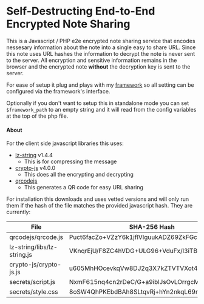 # Self-Destructing End-to-End Encrypted Note Sharing #
This is a Javascript / PHP e2e encrypted note sharing service that encodes nessesary information about the note into a single easy to share URL.
Since this note uses URL hashes the information to decrypt the note is never sent to the server.
All encryption and sensitive information remains in the browser and the encrypted note __without__ the decryption key is sent to the server.

For ease of setup it plug and plays with my [framework](https://github.com/Sodium-Hydrogen/PHP-Framework) so all setting can be configured via the framework's interface.

Optionally if you don't want to setup this in standalone mode you can set `$framework_path` to an empty string and it will read from the config variables at the top of the php file.

#### About ####
For the client side javascript libraries this uses:
* [lz-string](https://github.com/pieroxy/lz-string) v1.4.4
  * This is for compressing the message
* [crypto-js](https://github.com/brix/crypto-js) v4.0.0
  * This does all the encrypting and decrypting
* [qrcodejs](https://github.com/davidshimjs/qrcodejs)
  * This generates a QR code for easy URL sharing

For installation this downloads and uses vetted versions and will only run them if the hash of the file matches the provided javascript hash. They are currently:

| File | SHA-256 Hash |
| ---- | ------------ |
| qrcodejs/qrcode.js | 		Puct6facZo+VZzY6k1jflVlguukADZ69ZkFGcPiOhzU= |
| lz-string/libs/lz-string.js | VKnqrEjU/F8ZC4hVDG+ULG96+VduFx/l3iTBag26gsM= |
| crypto-js/crypto-js.js | 	u605MhHOcevkqVw8DJ2q3X7kZTVTVXot4PjxIucLiMM= |
| secrets/script.js | 		NxmF615nq4cn2rDeC/G+a9iblJsOvLOrrgcM5Nseoa0= |
| secrets/style.css | 		8oSW4QhPKEbdBAh8SLtqvRj+hYn2nkqL69mRDjTXEJU= |
